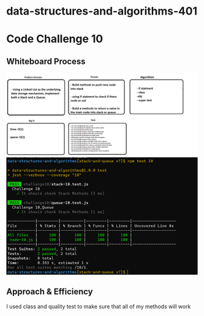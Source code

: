 # data-structures-and-algorithms-401
# Code Challenge 10

## Whiteboard Process
<!-- Embedded whiteboard image -->
![image](assets/Untitled.png)
![image](assets/Capture222.PNG)

## Approach & Efficiency
<!-- What approach did you take? Why? What is the Big O space/time for this approach? -->
I used class and quality test to make sure that all of my methods will work
